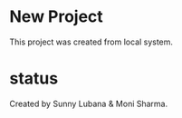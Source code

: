 # New Project

This project was created from local system.

# status

Created by Sunny Lubana & Moni Sharma.
